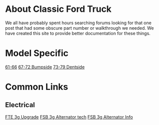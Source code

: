 <!-- TITLE: Classic Ford Truck -->
<!-- SUBTITLE: A site for documenting for clasic ford trucks -->

# About Classic Ford Truck
We all have probably spent hours searching forums looking for that one post that had some obscure part number or walkthrough we needed. We have created this site to provide better documentation for these things. 

# Model Specific
[61-66](/61-66)
[67-72 Bumpside](/67-72-bumpside)
[73-79 Dentside](/73-79-dentside)

# Common Links
## Electrical
[FTE 3g Upgrade](https://www.ford-trucks.com/forums/942250-just-did-a-3g-upgrade.html)
[FSB 3g Alternator tech](http://www.fullsizebronco.com/forum/23-technical-write-ups/7478-3g-alternator-tech.html)
[FSB 3g Alternator Info](http://fullsizebronco.com/forum/7-1980-96-bronco-tech/55169-3g-interchange-facts-if-youre-thinking-3g-read-here-4.html)